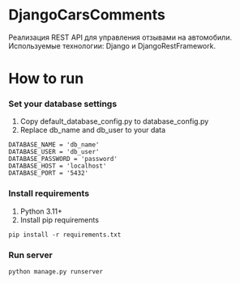 # DjangoCarsComments
Реализация REST API для управления отзывами на автомобили. Используемые технологии: Django и DjangoRestFramework.

# How to run

### Set your database settings
1. Copy default_database_config.py to database_config.py
2. Replace db_name and db_user to your data
```
DATABASE_NAME = 'db_name'
DATABASE_USER = 'db_user'
DATABASE_PASSWORD = 'password'
DATABASE_HOST = 'localhost'
DATABASE_PORT = '5432'
```

### Install requirements
1. Python 3.11+
2. Install pip requirements
```
pip install -r requirements.txt
```

### Run server
```
python manage.py runserver
```
